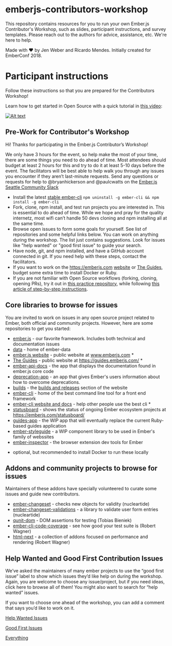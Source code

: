 # emberjs-contributors-workshop
This repository contains resources for you to run your own Ember.js
Contributor's Workshop, such as slides, participant instructions,
and survey templates. Please reach out to the authors for advice,
assistance, etc. We're here to help.

Made with :heart: by Jen Weber and Ricardo Mendes. Initially created for
EmberConf 2018.

# Participant instructions

Follow these instructions so that you are prepared for the Contributors Workshop!

Learn how to get started in Open Source with a quick tutorial in [this video](https://www.youtube.com/watch?v=FgqXdsK6ohE):

[![Alt text](https://img.youtube.com/vi/FgqXdsK6ohE/0.jpg)](https://www.youtube.com/watch?v=FgqXdsK6ohE)

## Pre-Work for Contributor's Workshop

Hi! Thanks for participating in the Ember.js Contributor’s Workshop!

We only have 3 hours for the event, so help make the most of your time, there are some things you need to do ahead of time. Most attendees should budget at least 2 hours for this and try to do it at least 5-10 days before the event. The facilitators will be best able to help walk you through any issues you encounter if they aren’t last-minute requests. Send any questions or requests for help to @bryanhickerson and @paulcwatts  on the [Ember.js Seattle Community Slack](http://emberjs-seattle.herokuapp.com/)

- Install the latest [stable ember-cli](https://github.com/ember-cli/ember-cli/releases) `npm uninstall -g ember-cli &&
npm install -g ember-cli`
- Fork, clone, npm install, and test run projects you are interested in. This is essential to do ahead of time. While we hope and pray for the quality internetz, most wifi can’t handle 50 devs cloning and npm installing all at the same time.
- Browse open issues to form some goals for yourself. See list of repositories and some helpful links below. You can work on anything during the workshop. The list just contains suggestions. Look for
issues like "help wanted" or "good first issue" to guide your search.
- Have node, git, and npm installed, and have a GitHub account connected in git. If you need help with these steps, contact the facilitators.
- If you want to work on the https://emberjs.com [website](https://github.com/emberjs/website) or [The Guides](https://github.com/emberjs/guides), budget some extra time to install Docker or Ruby.
- If you are not familiar with Open Source workflows (forking, cloning, opening PRs), try it out in [this practice repository](https://github.com/jenweber/our-open-source-contributions), while following [this article of step-by-step instructions](https://medium.com/@jenweber/your-first-open-source-contribution-a-step-by-step-technical-guide-d3aca55cc5a6).

## Core libraries to browse for issues

You are invited to work on issues in any open source project related to Ember, both official and
community projects. However, here are some repositories to get you started:

- [ember.js](https://github.com/emberjs/ember.js) - our favorite framework. Includes both technical and documentation issues
- [data](https://github.com/emberjs/data) - home of ember-data
- [ember.js website](https://github.com/emberjs/website) - public website at www.emberjs.com *
- [The Guides](https://github.com/emberjs/guides) - public website at https://guides.emberjs.com/ *
- [ember-api-docs](https://github.com/ember-learn/ember-api-docs) - the app that displays the documentation found in ember.js core code
- [deprecation-app](https://github.com/ember-learn/deprecation-app) - an app that gives Ember's users
information about how to overcome deprecations.
- [builds](https://github.com/ember-learn/builds) - the [builds and releases](https://emberjs.com/builds/release/) section of the website
- [ember-cli](https://github.com/ember-cli/ember-cli) - home of the best command line tool for a front end framework
- [ember-cli website and docs](https://github.com/ember-cli/ember-cli.github.io) - help other people use the best cli *
- [statusboard](https://github.com/ember-learn/statusboard) - shows the status of ongoing Ember ecosystem projects at https://emberjs.com/statusboard/
- [guides-app](https://github.com/ember-learn/guides-app) - the WIP app that will eventually replace
the current Ruby-based guides application
- [ember-styleguide](https://github.com/ember-learn/ember-styleguide) - a WIP component library to be
used in Ember's family of webssites
- [ember-inspector](https://github.com/emberjs/ember-inspector) - the browser extension dev tools for Ember

* optional, but recommended to install Docker to run these locally

## Addons and community projects to browse for issues

Maintainers of these addons have specially volunteered to curate some issues and guide new contributors.

- [ember-changeset](https://github.com/poteto/ember-changeset) - checks new objects for validity (nucleartide)
- [ember-changeset-validations](https://github.com/poteto/ember-changeset-validations) - a library to validate user form entries (nucleartide)
- [qunit-dom](https://github.com/simplabs/qunit-dom) - DOM assertions for testing (Tobias Bieniek)
- [ember-cli-code-coverage](https://github.com/kategengler/ember-cli-code-coverage) - see how good your test suite is (Robert Wagner)
- [html-next](https://github.com/html-next) - a collection of addons focused on performance and rendering (Robert Wagner)

## Help Wanted and Good First Contribution Issues
We’ve asked the maintainers of many ember projects to use the “good first issue” label to show which issues they’d like help on during the workshop. Again, you are welcome to choose any issue/project, but if you need ideas, click here to browse all of them! You might also want to search for “help wanted” issues.

If you want to choose one ahead of the workshop, you can add a comment that says you’d like to work on it.

[Help Wanted Issues](https://github.com/search?utf8=%E2%9C%93&q=repo%3Aemberjs%2Fember.js+repo%3Aemberjs%2Fdata+repo%3Aemberjs%2Fwebsite+repo%3Aemberjs%2Fguies+repo%3Aember-learn%2Fguides-app+repo%3Aember-learn%2Fguides-source+repo%3Aember-learn%2Fember-jsonapi-docs+repo%3Aember-learn%2Fdeprecations-app+repo%3Asimplabs%2Fqunit-dom+repo%3Aember-learn%2Fstatusboard+repo%3Apoteto%2Fember-changeset-validations+repo%3Apoteto%2Fember-changeset+label%3A%22help+wanted%22&type=Issues&ref=advsearch&l=&l=)

[Good First Issues](https://github.com/search?utf8=%E2%9C%93&q=repo%3Aemberjs%2Fember.js+repo%3Aemberjs%2Fdata+repo%3Aemberjs%2Fwebsite+repo%3Aemberjs%2Fguies+repo%3Aember-learn%2Fguides-app+repo%3Aember-learn%2Fguides-source+repo%3Aember-learn%2Fember-jsonapi-docs+repo%3Aember-learn%2Fdeprecations-app+repo%3Asimplabs%2Fqunit-dom+repo%3Aember-learn%2Fstatusboard+repo%3Apoteto%2Fember-changeset-validations+repo%3Apoteto%2Fember-changeset+label%3A%22good+first+issue%22&type=Issues&ref=advsearch&l=&l=)

[Everything](https://github.com/search?utf8=%E2%9C%93&q=repo%3Aemberjs%2Fember.js+repo%3Aemberjs%2Fdata+repo%3Aemberjs%2Fwebsite+repo%3Aemberjs%2Fguies+repo%3Aember-learn%2Fguides-app+repo%3Aember-learn%2Fguides-source+repo%3Aember-learn%2Fember-jsonapi-docs+repo%3Aember-learn%2Fdeprecations-app+repo%3Asimplabs%2Fqunit-dom+repo%3Aember-learn%2Fstatusboard+repo%3Apoteto%2Fember-changeset-validations+repo%3Apoteto%2Fember-changeset&type=Issues&ref=advsearch&l=&l=)
